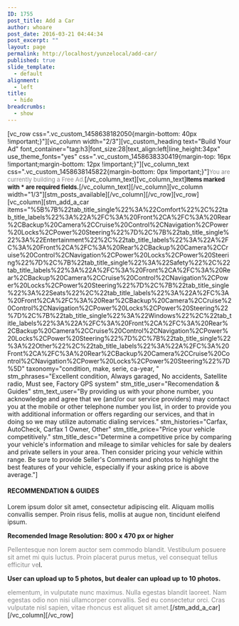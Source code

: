 ```yaml
---
ID: 1755
post_title: Add a Car
author: whoare
post_date: 2016-03-21 04:44:34
post_excerpt: ""
layout: page
permalink: http://localhost/yunzelocal/add-car/
published: true
slide_template:
  - default
alignment:
  - left
title:
  - hide
breadcrumbs:
  - show
---
```

[vc_row css=".vc_custom_1458638182050{margin-bottom: 40px !important;}"][vc_column width="2/3"][vc_custom_heading text="Build Your Ad" font_container="tag:h3|font_size:28|text_align:left|line_height:34px" use_theme_fonts="yes" css=".vc_custom_1458638330419{margin-top: 16px !important;margin-bottom: 12px !important;}"][vc_column_text css=".vc_custom_1458638145822{margin-bottom: 0px !important;}"]<span style="color: #888888; font-size: 13px;">You are currently building a Free Ad.</span>[/vc_column_text][vc_column_text]<strong style="font-size: 13px;">Items marked with * are required fields.</strong>[/vc_column_text][/vc_column][vc_column width="1/3"][stm_posts_available][/vc_column][/vc_row][vc_row][vc_column][stm_add_a_car items="%5B%7B%22tab_title_single%22%3A%22Comfort%22%2C%22tab_title_labels%22%3A%22A%2FC%3A%20Front%2CA%2FC%3A%20Rear%2CBackup%20Camera%2CCruise%20Control%2CNavigation%2CPower%20Locks%2CPower%20Steering%22%7D%2C%7B%22tab_title_single%22%3A%22Entertainment%22%2C%22tab_title_labels%22%3A%22A%2FC%3A%20Front%2CA%2FC%3A%20Rear%2CBackup%20Camera%2CCruise%20Control%2CNavigation%2CPower%20Locks%2CPower%20Steering%22%7D%2C%7B%22tab_title_single%22%3A%22Safety%22%2C%22tab_title_labels%22%3A%22A%2FC%3A%20Front%2CA%2FC%3A%20Rear%2CBackup%20Camera%2CCruise%20Control%2CNavigation%2CPower%20Locks%2CPower%20Steering%22%7D%2C%7B%22tab_title_single%22%3A%22Seats%22%2C%22tab_title_labels%22%3A%22A%2FC%3A%20Front%2CA%2FC%3A%20Rear%2CBackup%20Camera%2CCruise%20Control%2CNavigation%2CPower%20Locks%2CPower%20Steering%22%7D%2C%7B%22tab_title_single%22%3A%22Windows%22%2C%22tab_title_labels%22%3A%22A%2FC%3A%20Front%2CA%2FC%3A%20Rear%2CBackup%20Camera%2CCruise%20Control%2CNavigation%2CPower%20Locks%2CPower%20Steering%22%7D%2C%7B%22tab_title_single%22%3A%22Other%22%2C%22tab_title_labels%22%3A%22A%2FC%3A%20Front%2CA%2FC%3A%20Rear%2CBackup%20Camera%2CCruise%20Control%2CNavigation%2CPower%20Locks%2CPower%20Steering%22%7D%5D" taxonomy="condition, make, serie, ca-year, " stm_phrases="Excellent condition, Always garaged, No accidents, Satellite radio, Must see, Factory GPS system" stm_title_user="Recomendation &amp; Guides" stm_text_user="By providing us with your phone number, you acknowledge and agree that we (and/or our service providers) may contact you at the mobile or other telephone number you list, in order to provide you with additional information or offers regarding our services, and that in doing so we may utilize automatic dialing services." stm_histories="Carfax, AutoCheck, Carfax 1 Owner, Other" stm_title_price="Price your vehicle competitively." stm_title_desc="Determine a competitive price by comparing your vehicle's information and mileage to similar vehicles for sale by dealers and private sellers in your area. Then consider pricing your vehicle within range. Be sure to provide Seller's Comments and photos to highlight the best features of your vehicle, especially if your asking price is above average."]
<h4 style="font-size: 14px;">RECOMMENDATION &amp; GUIDES</h4>
<span style="color: #222222;">Lorem ipsum dolor sit amet, consectetur adipiscing elit. Aliquam mollis convallis semper. Proin risus felis, mollis at augue non, tincidunt eleifend ipsum.</span>

<strong>Recomended Image Resolution: 800 x 470 px or higher</strong>

<span style="color: #888888;">Pellentesque non lorem auctor sem commodo blandit. Vestibulum posuere sit amet mi quis luctus. Proin placerat purus metus, vel consequat tellus efficitur ve</span>l.

<strong>User can upload up to 5 photos, but dealer can upload up to 10 photos.</strong>

<span style="color: #888888;">elementum, in vulputate nunc maximus. Nulla egestas blandit laoreet. Nam egestas odio non nisi ullamcorper convallis. Sed eu consectetur orci. Cras vulputate nisl sapien, vitae rhoncus est aliquet sit amet.</span>[/stm_add_a_car][/vc_column][/vc_row]